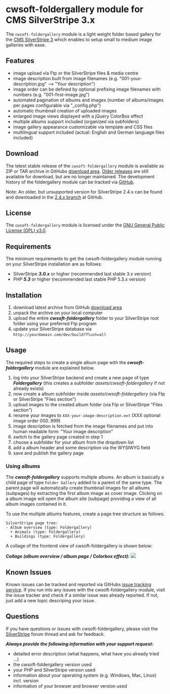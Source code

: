 # cwsoft-foldergallery module for CMS SilverStripe 3.x
The `cwsoft-foldergallery` module is a light weight folder based gallery for the [CMS SilverStripe 3](http://silverstripe.org) which enables to setup small to medium image galleries with ease.

## Features
- image upload via Ftp or the SilverStripe files & media centre
- image description built from image filenames (e.g. "001-your-description.jpg" --> "Your description")
- image order can be defined by optional prefixing image filenames with numbers (e.g. "001-first-image.jpg")
- automated pagination of albums and images (number of albums/images per pages configurable via "_config.php")
- automatic thumbnail creation of uploaded images
- enlarged image views displayed with a jQuery ColorBox effect
- multiple albums support included (organized via subfolders)
- image gallery appearance customizable via template and CSS files
- multilingual support included (actual: English and German language files included)

## Download
The latest stable release of the `cwsoft-foldergallery` module is available as ZIP or TAR archive in GitHubs [download area](https://github.com/cwsoft/silverstripe-cwsoft-foldergallery/downloads). [Older releases](https://github.com/cwsoft/silverstripe-cwsoft-foldergallery/tags) are still available for download, but are no longer maintained. The development history of the foldergallery module can be tracked via [GitHub](https://github.com/cwsoft/silverstripe-cwsoft-foldergallery/commits/master).

Note: An older, but unsupported version for SilverStripe 2.4.x can be found and downloaded in the [2.4.x branch](https://github.com/cwsoft/silverstripe-cwsoft-foldergallery/tree/2.4.x) at GitHub.

## License
The `cwsoft-foldergallery` module is licensed under the [GNU General Public License (GPL) v3.0](http://www.gnu.org/licenses/gpl-3.0.html).

## Requirements
The minimum requirements to get the cwsoft-foldergallery module running on your SilverStripe installation are as follows:

- SilverStripe ***3.0.x*** or higher (recommended last stable 3.x version)
- PHP ***5.3*** or higher (recommended last stable PHP 5.3.x version)

## Installation
1. download latest archive from GitHub [download area](https://github.com/cwsoft/silverstripe-cwsoft-foldergallery/downloads)
2. unpack the archive on your local computer
3. upload the entire ***cwsoft-foldergallery*** folder to your SilverStripe root folder using your preferred Ftp program
4. update your SilverStripe database via `http://yourdomain.com/dev/build?flush=all`

## Usage
The required steps to create a single album page with the ***cwsoft-foldergallery*** module are explained below.

1. log into your SilverStripe backend and create a new page of type ***Foldergallery*** (this creates a subfolder *assets/cwsoft-foldergallery* if not already exists)
2. now create a album subfolder inside *assets/cwsoft-foldergallery* (via Ftp or SilverStripe "Files section")
3. upload images to the created album folder (via Ftp or SilverStripe "Files section")
4. rename your images to `XXX-your-image-description.ext` (XXX optional image order 000..999)
5. image description is fetched from the image filenames and put into human readable form: "Your image description"
6. switch to the gallery page created in step 1
7. choose a subfolder for your album from the dropdown list
8. add a album header and some description via the WYSIWYG field
9. save and publish the gallery page

### Using albums
The ***cwsoft-foldergallery*** supports multiple albums. An album is basically a child page of type `Folder Gallery` added to a parent of the same type. The parent page will automatically create thumbnail images for all albums (subpages) by extracting the first album image as cover image. Clicking on a album image will open the album site (subpage) providing a view of all album images contained in it.

To use the multiple albums features, create a page tree structure as follows:

	SilverStripe page tree:
	- Album overview (type: Foldergallery)
	  + Animals (type: Foldergallery)
	  + Buildings (type: Foldergallery)

A collage of the frontend view of cwsoft-foldergallery is shown below:

***Collage (album overview / album page / Colorbox effect):***
![](https://github.com/cwsoft/silverstripe-cwsoft-foldergallery/raw/master/.screenshots/cwsoft-foldergallery.png) 

## Known Issues
Known issues can be tracked and reported via GitHubs [issue tracking service](https://github.com/cwsoft/silverstripe-cwsoft-foldergallery/issues). If you run into any issues with the cwsoft-foldergallery module, visit the issue tracker and check if a similar issue was already reported. If not, just add a new topic descriping your issue.

## Questions
If you have questions or issues with cwsoft-foldergallery, please visit the [SilverStripe](http://www.silverstripe.org/all-other-modules/show/20738) forum thread and ask for feedback.

***Always provide the following information with your support request:***

 - detailed error description (what happens, what have you already tried ...)
 - the cwsoft-foldergallery version used
 - your PHP and SilverStripe version used
 - information about your operating system (e.g. Windows, Mac, Linux) incl. version
 - information of your browser and browser version used
